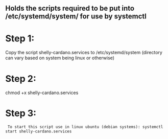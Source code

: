 ## Holds the scripts required to be put into /etc/systemd/system/ for use by systemctl

# Step 1:
   Copy the script shelly-cardano.services to /etc/systemd/system (directory can vary based on system being linux or otherwise)

# Step 2:
   chmod +x shelly-cardano.services

# Step 3:
     To start this script use in linux ubuntu (debian systems): systemctl start shelly-cardano.services